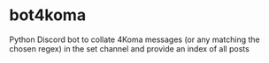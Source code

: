 # bot4koma
 Python Discord bot to collate 4Koma messages (or any matching the chosen regex) in the set channel and provide an index of all posts

